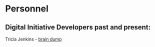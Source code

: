 Personnel
===

Digital Initiative Developers past and present:
---
Tricia Jenkins - [brain dump](https://docs.google.com/a/ualberta.ca/presentation/d/1m5wSnnCCfyFgyRESsgjo9Q5_5hLbB7XN--hv91vw_G4/edit?usp=sharing)

